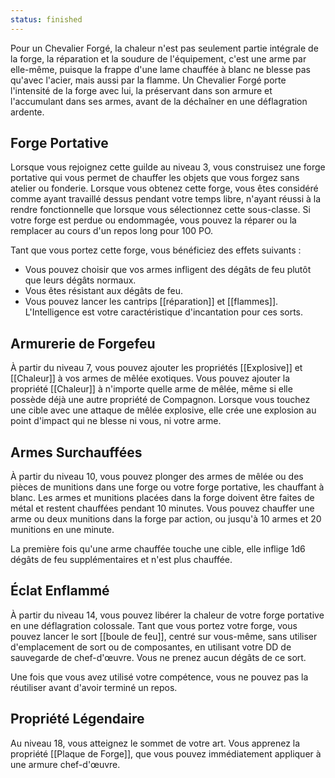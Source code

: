 ```yaml
---
status: finished
---
```

Pour un Chevalier Forgé, la chaleur n'est pas seulement partie intégrale de la forge, la réparation et la soudure de l'équipement, c'est une arme par elle-même, puisque la frappe d'une lame chauffée à blanc ne blesse pas qu'avec l'acier, mais aussi par la flamme. Un Chevalier Forgé porte l'intensité de la forge avec lui, la préservant dans son armure et l'accumulant dans ses armes, avant de la déchaîner en une déflagration ardente.

## Forge Portative

Lorsque vous rejoignez cette guilde au niveau 3, vous construisez une forge portative qui vous permet de chauffer les objets que vous forgez sans atelier ou fonderie. Lorsque vous obtenez cette forge, vous êtes considéré comme ayant travaillé dessus pendant votre temps libre, n'ayant réussi à la rendre fonctionnelle que lorsque vous sélectionnez cette sous-classe. Si votre forge est perdue ou endommagée, vous pouvez la réparer ou la remplacer au cours d'un repos long pour 100 PO.

Tant que vous portez cette forge, vous bénéficiez des effets suivants : 

 - Vous pouvez choisir que vos armes infligent des dégâts de feu plutôt que leurs dégâts normaux.
 - Vous êtes résistant aux dégâts de feu.
 - Vous pouvez lancer les cantrips [[réparation]] et [[flammes]]. L'Intelligence est votre caractéristique d'incantation pour ces sorts.

## Armurerie de Forgefeu

À partir du niveau 7, vous pouvez ajouter les propriétés [[Explosive]] et [[Chaleur]] à vos armes de mêlée exotiques. Vous pouvez ajouter la propriété [[Chaleur]] à n'importe quelle arme de mêlée, même si elle possède déjà une autre propriété de Compagnon. Lorsque vous touchez une cible avec une attaque de mêlée explosive, elle crée une explosion au point d'impact qui ne blesse ni vous, ni votre arme.

## Armes Surchauffées

À partir du niveau 10, vous pouvez plonger des armes de mêlée ou des pièces de munitions dans une forge ou votre forge portative, les chauffant à blanc. Les armes et munitions placées dans la forge doivent être faites de métal et restent chauffées pendant 10 minutes. Vous pouvez chauffer une arme ou deux munitions dans la forge par action, ou jusqu'à 10 armes et 20 munitions en une minute.

La première fois qu'une arme chauffée touche une cible, elle inflige 1d6 dégâts de feu supplémentaires et n'est plus chauffée.

## Éclat Enflammé

À partir du niveau 14, vous pouvez libérer la chaleur de votre forge portative en une déflagration colossale. Tant que vous portez votre forge, vous pouvez lancer le sort [[boule de feu]], centré sur vous-même, sans utiliser d'emplacement de sort ou de composantes, en utilisant votre DD de sauvegarde de chef-d'œuvre. Vous ne prenez aucun dégâts de ce sort.

Une fois que vous avez utilisé votre compétence, vous ne pouvez pas la réutiliser avant d'avoir terminé un repos.

## Propriété Légendaire

Au niveau 18, vous atteignez le sommet de votre art. Vous apprenez la propriété [[Plaque de Forge]], que vous pouvez immédiatement appliquer à une armure chef-d'œuvre.